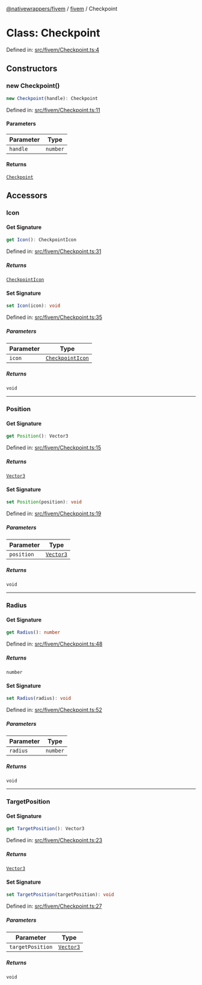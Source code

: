 [@nativewrappers/fivem](../../README.md) / [fivem](../README.md) / Checkpoint

# Class: Checkpoint

Defined in: [src/fivem/Checkpoint.ts:4](https://github.com/nativewrappers/nativewrappers/blob/fae5ced8514b2702c9e091cb4666009f585dc560/src/fivem/Checkpoint.ts#L4)

## Constructors

### new Checkpoint()

```ts
new Checkpoint(handle): Checkpoint
```

Defined in: [src/fivem/Checkpoint.ts:11](https://github.com/nativewrappers/nativewrappers/blob/fae5ced8514b2702c9e091cb4666009f585dc560/src/fivem/Checkpoint.ts#L11)

#### Parameters

| Parameter | Type |
| ------ | ------ |
| `handle` | `number` |

#### Returns

[`Checkpoint`](Checkpoint.md)

## Accessors

### Icon

#### Get Signature

```ts
get Icon(): CheckpointIcon
```

Defined in: [src/fivem/Checkpoint.ts:31](https://github.com/nativewrappers/nativewrappers/blob/fae5ced8514b2702c9e091cb4666009f585dc560/src/fivem/Checkpoint.ts#L31)

##### Returns

[`CheckpointIcon`](../enumerations/CheckpointIcon.md)

#### Set Signature

```ts
set Icon(icon): void
```

Defined in: [src/fivem/Checkpoint.ts:35](https://github.com/nativewrappers/nativewrappers/blob/fae5ced8514b2702c9e091cb4666009f585dc560/src/fivem/Checkpoint.ts#L35)

##### Parameters

| Parameter | Type |
| ------ | ------ |
| `icon` | [`CheckpointIcon`](../enumerations/CheckpointIcon.md) |

##### Returns

`void`

***

### Position

#### Get Signature

```ts
get Position(): Vector3
```

Defined in: [src/fivem/Checkpoint.ts:15](https://github.com/nativewrappers/nativewrappers/blob/fae5ced8514b2702c9e091cb4666009f585dc560/src/fivem/Checkpoint.ts#L15)

##### Returns

[`Vector3`](Vector3.md)

#### Set Signature

```ts
set Position(position): void
```

Defined in: [src/fivem/Checkpoint.ts:19](https://github.com/nativewrappers/nativewrappers/blob/fae5ced8514b2702c9e091cb4666009f585dc560/src/fivem/Checkpoint.ts#L19)

##### Parameters

| Parameter | Type |
| ------ | ------ |
| `position` | [`Vector3`](Vector3.md) |

##### Returns

`void`

***

### Radius

#### Get Signature

```ts
get Radius(): number
```

Defined in: [src/fivem/Checkpoint.ts:48](https://github.com/nativewrappers/nativewrappers/blob/fae5ced8514b2702c9e091cb4666009f585dc560/src/fivem/Checkpoint.ts#L48)

##### Returns

`number`

#### Set Signature

```ts
set Radius(radius): void
```

Defined in: [src/fivem/Checkpoint.ts:52](https://github.com/nativewrappers/nativewrappers/blob/fae5ced8514b2702c9e091cb4666009f585dc560/src/fivem/Checkpoint.ts#L52)

##### Parameters

| Parameter | Type |
| ------ | ------ |
| `radius` | `number` |

##### Returns

`void`

***

### TargetPosition

#### Get Signature

```ts
get TargetPosition(): Vector3
```

Defined in: [src/fivem/Checkpoint.ts:23](https://github.com/nativewrappers/nativewrappers/blob/fae5ced8514b2702c9e091cb4666009f585dc560/src/fivem/Checkpoint.ts#L23)

##### Returns

[`Vector3`](Vector3.md)

#### Set Signature

```ts
set TargetPosition(targetPosition): void
```

Defined in: [src/fivem/Checkpoint.ts:27](https://github.com/nativewrappers/nativewrappers/blob/fae5ced8514b2702c9e091cb4666009f585dc560/src/fivem/Checkpoint.ts#L27)

##### Parameters

| Parameter | Type |
| ------ | ------ |
| `targetPosition` | [`Vector3`](Vector3.md) |

##### Returns

`void`
